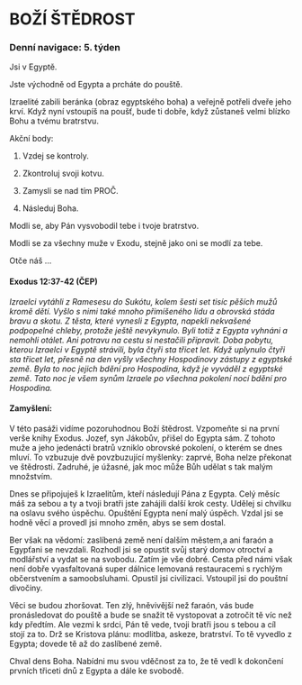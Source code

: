 # BOŽÍ ŠTĚDROST

### Denní navigace: 5. týden

Jsi v Egyptě.

Jste východně od Egypta a prcháte do pouště.

Izraelité zabili beránka (obraz egyptského boha) a veřejně potřeli dveře jeho krví. Když nyní vstoupíš na poušť, bude ti dobře, když zůstaneš velmi blízko Bohu a tvému bratrstvu.

Akční body:
1. Vzdej se kontroly.

2. Zkontroluj svoji kotvu.

3. Zamysli se nad tím PROČ.

4. Následuj Boha.

Modli se, aby Pán vysvobodil tebe i tvoje bratrstvo.

Modli se za všechny muže v Exodu, stejně jako oni se modlí za tebe.

Otče náš …


#### Exodus 12:37-42 (ČEP)
*Izraelci vytáhli z Ramesesu do Sukótu, kolem šesti set tisíc pěších mužů kromě dětí. Vyšlo s nimi také mnoho přimíšeného lidu a obrovská stáda bravu a skotu. Z těsta, které vynesli z Egypta, napekli nekvašené podpopelné chleby, protože ještě nevykynulo. Byli totiž z Egypta vyhnáni a nemohli otálet. Ani potravu na cestu si nestačili připravit. Doba pobytu, kterou Izraelci v Egyptě strávili, byla čtyři sta třicet let. Když uplynulo čtyři sta třicet let, přesně na den vyšly všechny Hospodinovy zástupy z egyptské země. Byla to noc jejich bdění pro Hospodina, když je vyváděl z egyptské země. Tato noc je všem synům Izraele po všechna pokolení nocí bdění pro Hospodina.*

#### Zamyšlení:
V této pasáži vidíme pozoruhodnou Boží štědrost. Vzpomeňte si na první verše knihy Exodus. Jozef, syn Jákobův, přišel do Egypta sám. Z tohoto muže a jeho jedenácti bratrů vzniklo obrovské pokolení, o kterém se dnes mluví. To vzbuzuje dvě povzbuzující myšlenky: zaprvé, Boha nelze překonat ve štědrosti. Zadruhé, je úžasné, jak moc může Bůh udělat s tak malým množstvím.

Dnes se připojuješ k Izraelitům, kteří následují Pána z Egypta. Celý měsíc máš za sebou a ty a tvoji bratři jste zahájili další krok cesty. Udělej si chvilku na oslavu svého úspěchu. Opuštění Egypta není malý úspěch. Vzdal jsi se hodně věcí a provedl jsi mnoho změn, abys se sem dostal.

Ber však na vědomí: zaslíbená země není dalším městem,a ani faraón a Egypťani se nevzdali. Rozhodl jsi se opustit svůj starý domov otroctví a modlářství a vydat se na svobodu. Zatím je vše dobré. Cesta před námi však není dobře vyasfaltovaná super dálnice lemovaná restauracemi s rychlým občerstvením a samoobsluhami. Opustil jsi civilizaci. Vstoupil jsi do pouštní divočiny.

Věci se budou zhoršovat. Ten zlý, hněvivější než faraón, vás bude pronásledovat do pouště a bude se snažit tě vystopovat a zotročit tě víc než kdy předtím. Ale vezmi k srdci, Pán tě vede, tvoji bratři jsou s tebou a cíl stojí za to. Drž se Kristova plánu: modlitba, askeze, bratrství. To tě vyvedlo z Egypta; dovede tě až do zaslíbené země.

Chval dens Boha. Nabídni mu svou vděčnost za to, že tě vedl k dokončení prvních třiceti dnů z Egypta a dále ke svobodě. 

